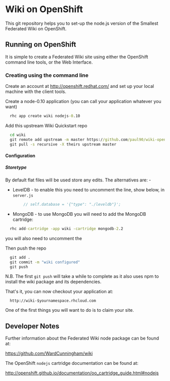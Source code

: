 Wiki on OpenShift
=================
This git repository helps you to set-up the node.js version of the Smallest Federated Wiki on OpenShift. 

Running on OpenShift
--------------------

It is simple to create a Federated Wiki site using either the OpenShift command line tools, or the Web 
Interface.

### Creating using the command line

Create an account at http://openshift.redhat.com/ and set up your local machine with the client tools.

Create a node-0.10 application (you can call your application whatever you want)
```cmd
  rhc app create wiki nodejs-0.10
```

Add this upstream Wiki Quickstart repo
```cmd
  cd wiki
  git remote add upstream -m master https://github.com/paul90/wiki-openshift-quickstart.git
  git pull -s recursive -X theirs upstream master
```

#### Configuration

##### Storetype

By default flat files will be used store any edits. The alternatives are: -
* LevelDB - to enable this you need to uncomment the line, show below, in ```server.js```

```js
        // self.database = '{"type": "./leveldb"}';
```
* MongoDB - to use MongoDB you will need to add the MongoDB cartridge:
```cmd
  rhc add-cartridge -app wiki -cartridge mongodb-2.2
```
you will also need to uncomment the

Then push the repo
```cmd
  git add .
  git commit -m "wiki configured"
  git push
```

N.B. The first ```git push``` will take a while to complete as it also uses npm to install the wiki package 
and its dependencies.

That's it, you can now checkout your application at:
```
  http://wiki-$yournamespace.rhcloud.com
```
One of the first things you will want to do is to claim your site.


Developer Notes
---------------

Further information about the Federated Wiki node package can be found at:

https://github.com/WardCunningham/wiki

The OpenShift `nodejs` cartridge documentation can be found at:

http://openshift.github.io/documentation/oo_cartridge_guide.html#nodejs
